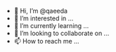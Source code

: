 - 👋 Hi, I’m @qaeeda
- 👀 I’m interested in ...
- 🌱 I’m currently learning ...
- 💞️ I’m looking to collaborate on ...
- 📫 How to reach me ...

<!---
qaeeda/qaeeda is a ✨ special ✨ repository because its `README.md` (this file) appears on your GitHub profile.
You can click the Preview link to take a look at your changes.
--->
